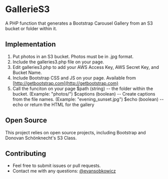 # GallerieS3

A PHP function that generates a Bootstrap Carousel Gallery from an S3 bucket or folder within it.

## Implementation

1. Put photos in an S3 bucket. Photos must be in .jpg format.
2. Include the galleries3.php file on your page.
	<?php include 'path_to/galleries3.php'; ?>
3. Edit galleries3.php to add your AWS Access Key, AWS Secret Key, and Bucket Name.
4. Include Bootstrap CSS and JS on your page. Available from [http://getbootstrap.com](http://getbootstrap.com)
5. Call the funciton on your page
	<?php galleries3($path, $captions, $echo); ?>
	$path (string) -- the folder within the bucket. (Example: "photos/")
	$captions (boolean) -- Create captions from the file names. (Example: "evening_sunset.jpg")
	$echo (boolean) -- echo or return the HTML for the gallery

## Open Source

This project relies on open source projects, including Bootstrap and Donovan Schönknecht's S3 Class.

## Contributing 

- Feel free to submit issues or pull requests.
- Contact me with any questions: [@evansobkowicz](http://twitter.com/evansobkowicz)